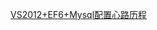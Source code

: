 

[VS2012+EF6+Mysql配置心路历程](http://www.cnblogs.com/gameman/p/3773240.html?utm_source=tuicool&utm_medium=referral)
